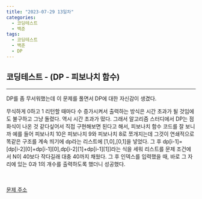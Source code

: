 ```yaml
---
title: "2023-07-29 13일차"
categories:
  - 코딩테스트
  - 백준
tags:
  - 코딩테스트
  - 백준
  - DP
---
```

<h2>코딩테스트 - (DP - 피보나치 함수)</h2>

---
<script src="https://gist.github.com/harimyong/52e5aefbc10732fd3a60f34ca317fb85.js"></script>
<p>DP를 좀 무서워했는데 이 문제를 풀면서 DP에 대한 자신감이 생겼다.</p>
<p>무식하게 0하고 1 리턴할 때마다 수 증가시켜서 출력하는 방식은 시간 초과가 될 것임에도 불구하고 그냥 돌렸다. 역시 시간 초과가 떴다. 그래서 알고리즘 스터디에서 DP는 점화식이 나온 것 같다싶어서 직접 구현해보면 된다고 해서, 피보나치 함수 코드를
잘 보니까 예를 들어 피보나치 10은 피보나치 9와 피보나치 8로 쪼개지는데 그것이 연쇄적으로 똑같은 구조를 계속 띄기에 dp라는 리스트에 [1,0],[0,1]을 넣었다. 그 후 dp[i-1]=[dp[i-2][0]+dp[i-1][0],dp[i-2][1]+dp[i-1][1]]라는 식을 세워 리스트를
문제 조건에서 N이 40보다 작다길래 대충 40까지 채웠다. 그 후 인덱스를 입력했을 때, 바로 그 자리에 있는 0과 1의 개수를 출력하도록 했더니 성공했다.</p>
<br><br>
<a href="https://www.acmicpc.net/problem/1003">문제 주소<a>
